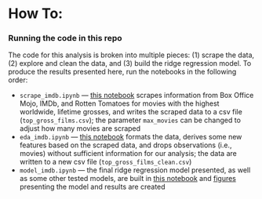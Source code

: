 # How To:
### Running the code in this repo

The code for this analysis is broken into multiple pieces: (1) scrape the data, (2) explore and clean the data, and (3) build the ridge regression model. To produce the results presented here, run the notebooks in the following order:

- `scrape_imdb.ipynb` &mdash; [this notebook](https://github.com/hmlewis-astro/imdb_movie_gross/blob/main/scrape_imdb.ipynb) scrapes information from Box Office Mojo, IMDb, and Rotten Tomatoes for movies with the highest worldwide, lifetime grosses, and writes the scraped data to a csv file (`top_gross_films.csv`); the parameter `max_movies` can be changed to adjust how many movies are scraped
- `eda_imdb.ipynb` &mdash; [this notebook](https://github.com/hmlewis-astro/imdb_movie_gross/blob/main/eda_imdb.ipynb) formats the data, derives some new features based on the scraped data, and drops observations (i.e., movies) without sufficient information for our analysis; the data are written to a new csv file (`top_gross_films_clean.csv`)
- `model_imdb.ipynb` &mdash; the final ridge regression model presented, as well as some other tested models, are built in [this notebook](https://github.com/hmlewis-astro/imdb_movie_gross/blob/main/model_imdb.ipynb) and [figures](https://github.com/hmlewis-astro/imdb_movie_gross/blob/main/figures) presenting the model and results are created
